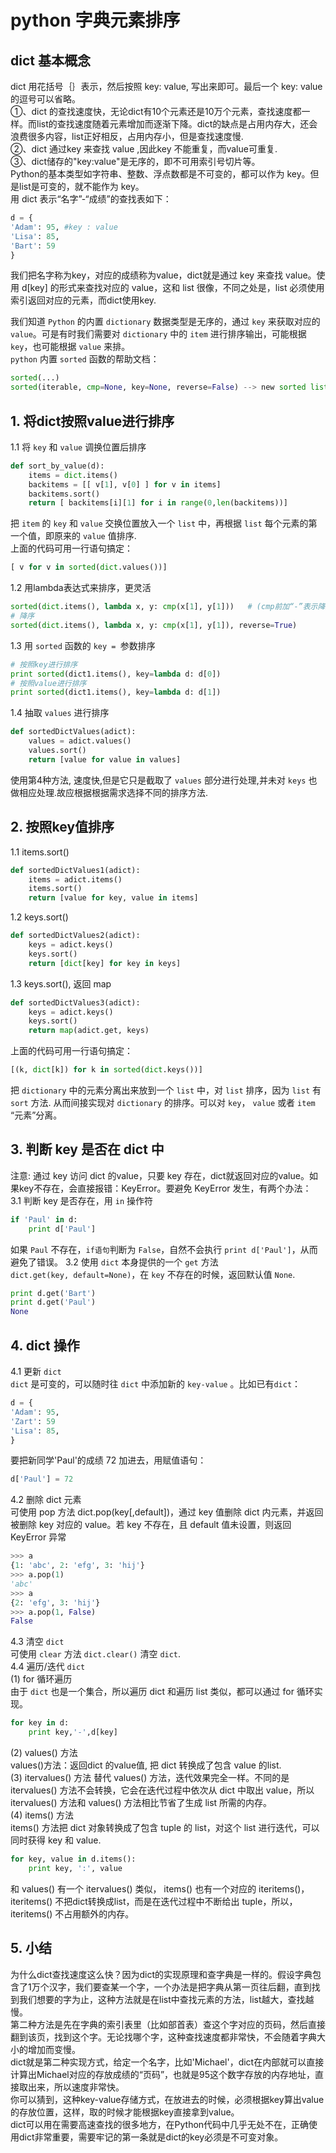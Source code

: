 # python 字典元素排序   
## dict 基本概念
dict 用花括号｛｝表示，然后按照 key: value, 写出来即可。最后一个 key: value 的逗号可以省略。    
①、dict 的查找速度快，无论dict有10个元素还是10万个元素，查找速度都一样。而list的查找速度随着元素增加而逐渐下降。dict的缺点是占用内存大，还会浪费很多内容，list正好相反，占用内存小，但是查找速度慢.   
②、dict 通过key 来查找 value ,因此key 不能重复，而value可重复.  
③、dict储存的"key:value"是无序的，即不可用索引号切片等。  
Python的基本类型如字符串、整数、浮点数都是不可变的，都可以作为 key。但是list是可变的，就不能作为 key。  
用 dict 表示“名字”-“成绩”的查找表如下：   
```python
d = {
'Adam': 95, #key : value
'Lisa': 85,
'Bart': 59
} 
```
我们把名字称为key，对应的成绩称为value，dict就是通过 key 来查找 value。使用 d[key] 的形式来查找对应的 value，这和 list 很像，不同之处是，list 必须使用索引返回对应的元素，而dict使用key.   

我们知道 `Python` 的内置 `dictionary` 数据类型是无序的，通过 `key` 来获取对应的 `value`。可是有时我们需要对 `dictionary` 中的 `item` 进行排序输出，可能根据 `key`，也可能根据 `value` 来排。  
`python` 内置 `sorted` 函数的帮助文档：   
```python  
sorted(...)
sorted(iterable, cmp=None, key=None, reverse=False) --> new sorted list
```
## 1. 将dict按照value进行排序
1.1 将 `key` 和 `value` 调换位置后排序   
```python
def sort_by_value(d):
	items = dict.items()
	backitems = [[ v[1], v[0] ] for v in items]
	backitems.sort()
	return [ backitems[i][1] for i in range(0,len(backitems))]
```
把 `item` 的 `key` 和 `value` 交换位置放入一个 `list` 中，再根据 `list` 每个元素的第一个值，即原来的 `value` 值排序.    
上面的代码可用一行语句搞定：   
```python
[ v for v in sorted(dict.values())]
```
1.2 用lambda表达式来排序，更灵活   
```python
sorted(dict.items(), lambda x, y: cmp(x[1], y[1]))   # (cmp前加“-”表示降序排序)
# 降序
sorted(dict.items(), lambda x, y: cmp(x[1], y[1]), reverse=True)
```
1.3 用 `sorted` 函数的 `key = `参数排序   
```python
# 按照key进行排序
print sorted(dict1.items(), key=lambda d: d[0])
# 按照value进行排序 
print sorted(dict1.items(), key=lambda d: d[1])
```
1.4 抽取 `values` 进行排序   
```python
def sortedDictValues(adict):
	values = adict.values()
	values.sort()
	return [value for value in values]
```
使用第4种方法, 速度快,但是它只是截取了 `values` 部分进行处理,并未对 `keys` 也做相应处理.故应根据根据需求选择不同的排序方法.    
## 2. 按照key值排序
1.1 items.sort()   
```python
def sortedDictValues1(adict):
	items = adict.items()
	items.sort()
	return [value for key, value in items]
```
1.2 keys.sort()     
```python
def sortedDictValues2(adict):
	keys = adict.keys()
	keys.sort()
	return [dict[key] for key in keys]
```
1.3 keys.sort(), 返回 map   
```python
def sortedDictValues3(adict):
	keys = adict.keys()
	keys.sort()
	return map(adict.get, keys)
```
上面的代码可用一行语句搞定：   
```python
[(k, dict[k]) for k in sorted(dict.keys())]
```
把 `dictionary` 中的元素分离出来放到一个 `list` 中，对 `list` 排序，因为 `list` 有 `sort` 方法. 从而间接实现对 `dictionary` 的排序。可以对 `key`， `value` 或者 `item` “元素”分离。   
## 3. 判断 key 是否在 dict 中   
注意: 通过 key 访问 dict 的value，只要 key 存在，dict就返回对应的value。如果key不存在，会直接报错：KeyError。要避免 KeyError 发生，有两个办法：    
3.1 判断 key 是否存在，用 `in` 操作符    
```python
if 'Paul' in d:
	print d['Paul']
```
如果 `Paul` 不存在，`if语句`判断为 `False`，自然不会执行 `print d['Paul']`，从而避免了错误。
3.2 使用 `dict` 本身提供的一个 `get` 方法   
`dict.get(key, default=None)`，在 `key` 不存在的时候，返回默认值 `None`.   
```python
print d.get('Bart')
print d.get('Paul')
None
```
## 4. dict 操作  
4.1 更新 `dict`   
`dict` 是可变的，可以随时往 `dict` 中添加新的 `key-value` 。比如已有`dict`：
```python
d = {
'Adam': 95,
'Zart': 59
'Lisa': 85,
}
```
要把新同学'Paul'的成绩 72 加进去，用赋值语句：
```python
d['Paul'] = 72 
```
4.2 删除 dict 元素   
可使用 pop 方法 dict.pop(key[,default])，通过 key 值删除 dict 内元素，并返回被删除 key 对应的 value。若 key 不存在，且 default 值未设置，则返回 KeyError 异常
```python
>>> a
{1: 'abc', 2: 'efg', 3: 'hij'}
>>> a.pop(1)
'abc'
>>> a
{2: 'efg', 3: 'hij'}
>>> a.pop(1, False)
False
```
4.3 清空 `dict`   
可使用 `clear` 方法 `dict.clear()` 清空 `dict`.   
4.4 遍历/迭代 `dict`  
(1) for 循环遍历   
由于 `dict` 也是一个集合，所以遍历 dict 和遍历 list 类似，都可以通过 for 循环实现。   
```python
for key in d:
	print key,'-',d[key]
```
(2) values() 方法   
values()方法：返回dict 的value值, 把 dict 转换成了包含 value 的list.     
(3) itervalues() 方法
替代 values() 方法，迭代效果完全一样。不同的是 itervalues() 方法不会转换，它会在迭代过程中依次从 dict 中取出 value，所以 itervalues() 方法和 values() 方法相比节省了生成 list 所需的内存。   
(4) items() 方法   
items() 方法把 dict 对象转换成了包含 tuple 的 list，对这个 list 进行迭代，可以同时获得 key 和 value.   
```python
for key, value in d.items(): 
	print key, ':', value
```
和 values() 有一个 itervalues() 类似， items() 也有一个对应的 iteritems()，iteritems() 不把dict转换成list，而是在迭代过程中不断给出 tuple，所以， iteritems() 不占用额外的内存。    
## 5. **小结**
为什么dict查找速度这么快？因为dict的实现原理和查字典是一样的。假设字典包含了1万个汉字，我们要查某一个字，一个办法是把字典从第一页往后翻，直到找到我们想要的字为止，这种方法就是在list中查找元素的方法，list越大，查找越慢。   
第二种方法是先在字典的索引表里（比如部首表）查这个字对应的页码，然后直接翻到该页，找到这个字。无论找哪个字，这种查找速度都非常快，不会随着字典大小的增加而变慢。   
dict就是第二种实现方式，给定一个名字，比如'Michael'，dict在内部就可以直接计算出Michael对应的存放成绩的“页码”，也就是95这个数字存放的内存地址，直接取出来，所以速度非常快。   
你可以猜到，这种key-value存储方式，在放进去的时候，必须根据key算出value的存放位置，这样，取的时候才能根据key直接拿到value。   
dict可以用在需要高速查找的很多地方，在Python代码中几乎无处不在，正确使用dict非常重要，需要牢记的第一条就是dict的key必须是不可变对象。   
